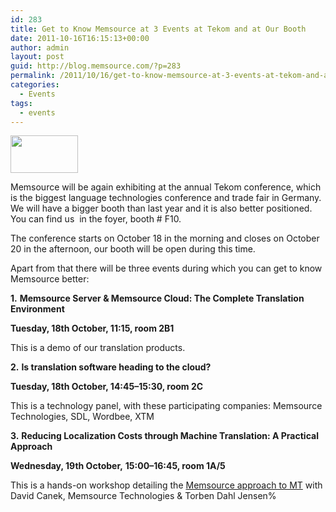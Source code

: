 ```yaml
---
id: 283
title: Get to Know Memsource at 3 Events at Tekom and at Our Booth
date: 2011-10-16T16:15:13+00:00
author: admin
layout: post
guid: http://blog.memsource.com/?p=283
permalink: /2011/10/16/get-to-know-memsource-at-3-events-at-tekom-and-at-our-booth/
categories:
  - Events
tags:
  - events
---
```

[<img class=" size-full wp-image-286 alignleft" title="tekom" src="/wp-content/uploads/2011/10/tekom.png" alt="" width="108" height="60" />](/wp-content/uploads/2011/10/tekom.png)

Memsource will be again exhibiting at the annual Tekom conference, which is the biggest language technologies conference and trade fair in Germany. We will have a bigger booth than last year and it is also better positioned. You can find us  in the foyer, booth # F10.<!--more-->

The conference starts on October 18 in the morning and closes on October 20 in the afternoon, our booth will be open during this time.

Apart from that there will be three events during which you can get to know Memsource better:

**1.** **Memsource Server & Memsource Cloud: The Complete Translation Environment**

**Tuesday, 18th October, 11:15, room 2B1**

This is a demo of our translation products.

**2.** **Is translation software heading to the cloud?**

**Tuesday, 18th October, 14:45–15:30, room 2C**

This is a technology panel, with these participating companies: Memsource Technologies, SDL, Wordbee, XTM

**3.** **Reducing Localization Costs through Machine Translation: A Practical Approach**

**Wednesday, 19th October,** **15:00–16:45, room 1A/5**

<div>
  <div>
    <p>
      <strong><span style="font-weight: normal;">This is a hands-on workshop detailing the <a href="/download-why-not-treat-mt-as-tm-memsource-case-study-presented-at-locworld/">Memsource approach to MT</a> with David Canek, Memsource Technologies & Torben Dahl Jensen%</span></strong>
    </p>
  </div>
</div>